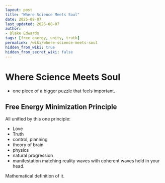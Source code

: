 ```yaml
---
layout: post
title: "Where Science Meets Soul"
date: 2025-08-07
last_updated: 2025-08-07
author:
- Blake Edwards
tags: [free energy, unity, truth]
permalink: /wiki/where-science-meets-soul
hidden_from_wiki: true
hidden_from_secret_wiki: false
---
```


# Where Science Meets Soul

- one piece of a bigger puzzle that feels important.

## Free Energy Minimization Principle

All unified by this one principle:
- Love
- Truth
- control, planning
- theory of brain
- physics
- natural progression
- manifestation matching reality waves with coherent waves held in your head.

Mathematical definition of it.
